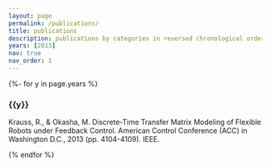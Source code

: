 ```yaml
---
layout: page
permalink: /publications/
title: publications
description: publications by categories in reversed chronological order. [//]: # generated by jekyll-scholar.
years: [2013]
nav: true
nav_order: 1
---
```

<!-- _pages/publications.md -->
<div class="publications">

{%- for y in page.years %}
  <h3 class="year">{{y}}</h3>
  Krauss, R., & Okasha, M. Discrete-Time Transfer Matrix Modeling of Flexible
  Robots under Feedback Control. American Control Conference (ACC) in Washington D.C.,
  2013 (pp. 4104-4109). IEEE.

{% endfor %}

</div>

